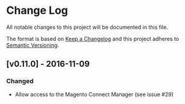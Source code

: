 # Change Log
All notable changes to this project will be documented in this file.

The format is based on [Keep a Changelog](http://keepachangelog.com/)
and this project adheres to [Semantic Versioning](http://semver.org/).

## [v0.11.0] - 2016-11-09

### Changed
- Allow access to the Magento Connect Manager (see issue #29)
